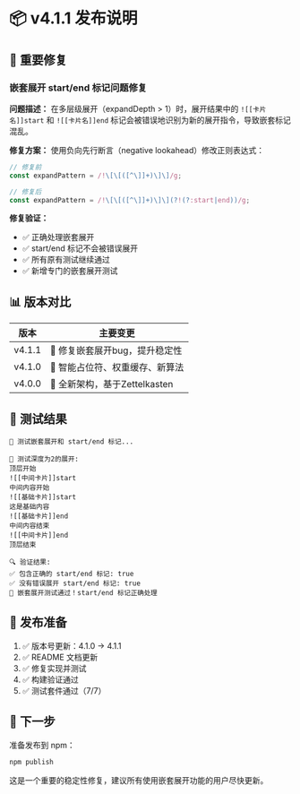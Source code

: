 # 📦 v4.1.1 发布说明

## 🐛 重要修复

### 嵌套展开 start/end 标记问题修复

**问题描述：**
在多层级展开（expandDepth > 1）时，展开结果中的 `![[卡片名]]start` 和 `![[卡片名]]end` 标记会被错误地识别为新的展开指令，导致嵌套标记混乱。

**修复方案：**
使用负向先行断言（negative lookahead）修改正则表达式：

```typescript
// 修复前
const expandPattern = /!\[\[([^\]]+)\]\]/g;

// 修复后
const expandPattern = /!\[\[([^\]]+)\]\](?!(?:start|end))/g;
```

**修复验证：**
- ✅ 正确处理嵌套展开
- ✅ start/end 标记不会被错误展开
- ✅ 所有原有测试继续通过
- ✅ 新增专门的嵌套展开测试

## 📊 版本对比

| 版本 | 主要变更 |
|------|----------|
| v4.1.1 | 🔧 修复嵌套展开bug，提升稳定性 |
| v4.1.0 | 🚀 智能占位符、权重缓存、新算法 |
| v4.0.0 | 🎉 全新架构，基于Zettelkasten |

## 🧪 测试结果

```
🧪 测试嵌套展开和 start/end 标记...

📝 测试深度为2的展开:
顶层开始
![[中间卡片]]start
中间内容开始
![[基础卡片]]start
这是基础内容
![[基础卡片]]end
中间内容结束
![[中间卡片]]end
顶层结束

🔍 验证结果:
✅ 包含正确的 start/end 标记: true
✅ 没有错误展开 start/end 标记: true
🎉 嵌套展开测试通过！start/end 标记正确处理
```

## 🚀 发布准备

1. ✅ 版本号更新：4.1.0 → 4.1.1
2. ✅ README 文档更新
3. ✅ 修复实现并测试
4. ✅ 构建验证通过
5. ✅ 测试套件通过（7/7）

## 📝 下一步

准备发布到 npm：

```bash
npm publish
```

这是一个重要的稳定性修复，建议所有使用嵌套展开功能的用户尽快更新。
